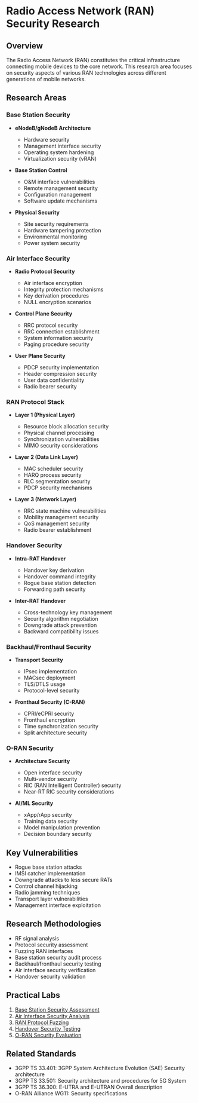 # Radio Access Network (RAN) Security Research

## Overview

The Radio Access Network (RAN) constitutes the critical infrastructure connecting mobile devices to the core network. This research area focuses on security aspects of various RAN technologies across different generations of mobile networks.

## Research Areas

### Base Station Security

- **eNodeB/gNodeB Architecture**
  - Hardware security
  - Management interface security
  - Operating system hardening
  - Virtualization security (vRAN)

- **Base Station Control**
  - O&M interface vulnerabilities
  - Remote management security
  - Configuration management
  - Software update mechanisms

- **Physical Security**
  - Site security requirements
  - Hardware tampering protection
  - Environmental monitoring
  - Power system security

### Air Interface Security

- **Radio Protocol Security**
  - Air interface encryption
  - Integrity protection mechanisms
  - Key derivation procedures
  - NULL encryption scenarios

- **Control Plane Security**
  - RRC protocol security
  - RRC connection establishment
  - System information security
  - Paging procedure security

- **User Plane Security**
  - PDCP security implementation
  - Header compression security
  - User data confidentiality
  - Radio bearer security

### RAN Protocol Stack

- **Layer 1 (Physical Layer)**
  - Resource block allocation security
  - Physical channel processing
  - Synchronization vulnerabilities
  - MIMO security considerations

- **Layer 2 (Data Link Layer)**
  - MAC scheduler security
  - HARQ process security
  - RLC segmentation security
  - PDCP security mechanisms

- **Layer 3 (Network Layer)**
  - RRC state machine vulnerabilities
  - Mobility management security
  - QoS management security
  - Radio bearer establishment

### Handover Security

- **Intra-RAT Handover**
  - Handover key derivation
  - Handover command integrity
  - Rogue base station detection
  - Forwarding path security

- **Inter-RAT Handover**
  - Cross-technology key management
  - Security algorithm negotiation
  - Downgrade attack prevention
  - Backward compatibility issues

### Backhaul/Fronthaul Security

- **Transport Security**
  - IPsec implementation
  - MACsec deployment
  - TLS/DTLS usage
  - Protocol-level security

- **Fronthaul Security (C-RAN)**
  - CPRI/eCPRI security
  - Fronthaul encryption
  - Time synchronization security
  - Split architecture security

### O-RAN Security

- **Architecture Security**
  - Open interface security
  - Multi-vendor security
  - RIC (RAN Intelligent Controller) security
  - Near-RT RIC security considerations

- **AI/ML Security**
  - xApp/rApp security
  - Training data security
  - Model manipulation prevention
  - Decision boundary security

## Key Vulnerabilities

- Rogue base station attacks
- IMSI catcher implementation
- Downgrade attacks to less secure RATs
- Control channel hijacking
- Radio jamming techniques
- Transport layer vulnerabilities
- Management interface exploitation

## Research Methodologies

- RF signal analysis
- Protocol security assessment
- Fuzzing RAN interfaces
- Base station security audit process
- Backhaul/fronthaul security testing
- Air interface security verification
- Handover security validation

## Practical Labs

1. [Base Station Security Assessment](labs/01-base-station-security.md)
2. [Air Interface Security Analysis](labs/02-air-interface-security.md)
3. [RAN Protocol Fuzzing](labs/03-ran-protocol-fuzzing.md)
4. [Handover Security Testing](labs/04-handover-security.md)
5. [O-RAN Security Evaluation](labs/05-oran-security.md)

## Related Standards

- 3GPP TS 33.401: 3GPP System Architecture Evolution (SAE) Security architecture
- 3GPP TS 33.501: Security architecture and procedures for 5G System
- 3GPP TS 36.300: E-UTRA and E-UTRAN Overall description
- O-RAN Alliance WG11: Security specifications
